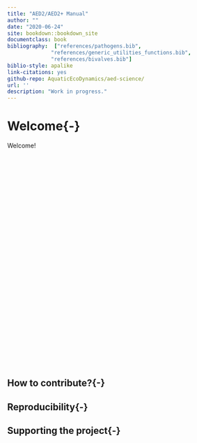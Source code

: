 ```yaml
---
title: "AED2/AED2+ Manual"
author: ""
date: "2020-06-24"
site: bookdown::bookdown_site
documentclass: book
bibliography:  ["references/pathogens.bib",
              "references/generic_utilities_functions.bib",
              "references/bivalves.bib"]
biblio-style: apalike
link-citations: yes
github-repo: AquaticEcoDynamics/aed-science/
url: ''
description: "Work in progress."
---
```


# Welcome{-}

Welcome!
<br>
<center>
<!--html_preserve--><div id="htmlwidget-8234c989a5a9c585d9ea" style="width:672px;height:480px;" class="leaflet html-widget"></div>
<script type="application/json" data-for="htmlwidget-8234c989a5a9c585d9ea">{"x":{"options":{"crs":{"crsClass":"L.CRS.EPSG3857","code":null,"proj4def":null,"projectedBounds":null,"options":{}}},"setView":[[-32.835,116.037],10,[]],"calls":[{"method":"addTiles","args":["//{s}.tile.openstreetmap.org/{z}/{x}/{y}.png",null,null,{"minZoom":0,"maxZoom":18,"tileSize":256,"subdomains":"abc","errorTileUrl":"","tms":false,"noWrap":false,"zoomOffset":0,"zoomReverse":false,"opacity":1,"zIndex":1,"detectRetina":false,"attribution":"&copy; <a href=\"http://openstreetmap.org\">OpenStreetMap<\/a> contributors, <a href=\"http://creativecommons.org/licenses/by-sa/2.0/\">CC-BY-SA<\/a>"}]},{"method":"addMarkers","args":[-32.835,116.037,null,null,null,{"interactive":true,"draggable":false,"keyboard":true,"title":"","alt":"","zIndexOffset":0,"opacity":1,"riseOnHover":false,"riseOffset":250},"",null,null,null,null,{"interactive":false,"permanent":false,"direction":"auto","opacity":1,"offset":[0,0],"textsize":"10px","textOnly":false,"className":"","sticky":true},null]}],"limits":{"lat":[-32.835,-32.835],"lng":[116.037,116.037]}},"evals":[],"jsHooks":[]}</script><!--/html_preserve-->
</center>

## How to contribute?{-}

## Reproducibility{-}

## Supporting the project{-}
